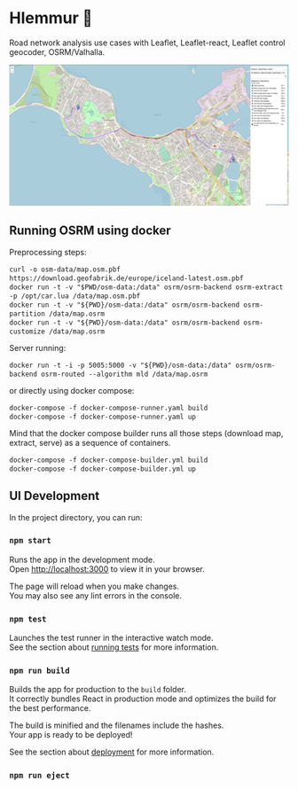 # Hlemmur 🚌
Road network analysis use cases with Leaflet, Leaflet-react, Leaflet control geocoder, OSRM/Valhalla.

![](img/iceland_example.png)

## Running OSRM using docker
Preprocessing steps:
```
curl -o osm-data/map.osm.pbf https://download.geofabrik.de/europe/iceland-latest.osm.pbf
docker run -t -v "$PWD/osm-data:/data" osrm/osrm-backend osrm-extract -p /opt/car.lua /data/map.osm.pbf
docker run -t -v "${PWD}/osm-data:/data" osrm/osrm-backend osrm-partition /data/map.osrm
docker run -t -v "${PWD}/osm-data:/data" osrm/osrm-backend osrm-customize /data/map.osrm
```

Server running:
```
docker run -t -i -p 5005:5000 -v "${PWD}/osm-data:/data" osrm/osrm-backend osrm-routed --algorithm mld /data/map.osrm
```

or directly using docker compose:
```
docker-compose -f docker-compose-runner.yaml build
docker-compose -f docker-compose-runner.yaml up
```

Mind that the docker compose builder runs all those steps (download map, extract, serve) as a sequence of containers.

```
docker-compose -f docker-compose-builder.yml build
docker-compose -f docker-compose-builder.yml up
```

## UI Development

In the project directory, you can run:

### `npm start`

Runs the app in the development mode.\
Open [http://localhost:3000](http://localhost:3000) to view it in your browser.

The page will reload when you make changes.\
You may also see any lint errors in the console.

### `npm test`

Launches the test runner in the interactive watch mode.\
See the section about [running tests](https://facebook.github.io/create-react-app/docs/running-tests) for more information.

### `npm run build`

Builds the app for production to the `build` folder.\
It correctly bundles React in production mode and optimizes the build for the best performance.

The build is minified and the filenames include the hashes.\
Your app is ready to be deployed!

See the section about [deployment](https://facebook.github.io/create-react-app/docs/deployment) for more information.

### `npm run eject`
